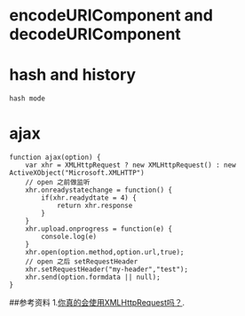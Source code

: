 # encodeURIComponent and decodeURIComponent

# hash and history
	hash mode 
# ajax
```
function ajax(option) {
	var xhr = XMLHttpRequest ? new XMLHttpRequest() : new ActiveXObject("Microsoft.XMLHTTP")
	// open 之前做监听
	xhr.onreadystatechange = function() {
		if(xhr.readydtate = 4) {
			return xhr.response
		}
	}
	xhr.upload.onprogress = function(e) {
		console.log(e)
	}
	xhr.open(option.method,option.url,true);
	// open 之后 setRequestHeader
	xhr.setRequestHeader("my-header","test");
	xhr.send(option.formdata || null);
}
```
##参考资料
1.[你真的会使用XMLHttpRequest吗？](https://segmentfault.com/a/1190000004322487#articleHeader0).